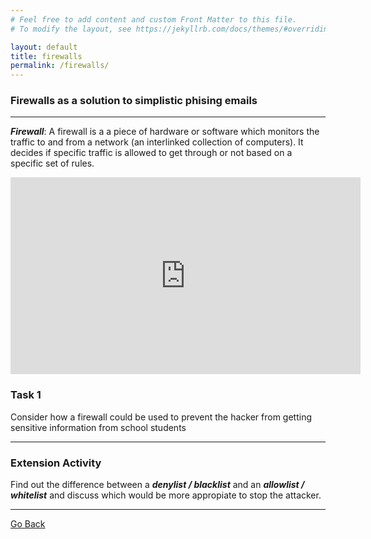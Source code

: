 ```yaml
---
# Feel free to add content and custom Front Matter to this file.
# To modify the layout, see https://jekyllrb.com/docs/themes/#overriding-theme-defaults

layout: default
title: firewalls
permalink: /firewalls/
---
```


### Firewalls as a solution to simplistic phising emails

--- 

***Firewall***:
    A firewall is a a piece of hardware or software which monitors the traffic to and from a network (an interlinked collection of computers). It decides if specific traffic is allowed to get through or not based on a specific set of rules.  

<iframe width="560" height="315" src="https://www.youtube.com/embed/kDEX1HXybrU" title="YouTube video player" frameborder="0" allow="accelerometer; autoplay; clipboard-write; encrypted-media; gyroscope; picture-in-picture" allowfullscreen></iframe>     

### Task 1

Consider how a firewall could be used to prevent the hacker from getting sensitive information from school students

---

###  Extension Activity


Find out the difference between a ***denylist / blacklist*** and an ***allowlist / whitelist*** and discuss which would be more appropiate to stop the attacker.

---
[Go Back](../../CITC/)


